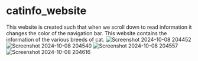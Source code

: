 # catinfo_website

This website is created such that when we scroll down to read information it changes the color of the navigation bar.
This website contains the information of the various breeds of cat.
![Screenshot 2024-10-08 204452](https://github.com/user-attachments/assets/ed69a015-12dd-465f-981c-7c011773761f)
![Screenshot 2024-10-08 204540](https://github.com/user-attachments/assets/044b7cb8-59b8-4731-a6c1-f7baf40ea83b)
![Screenshot 2024-10-08 204557](https://github.com/user-attachments/assets/5b086106-86ac-4ff0-93af-d1f7bf28ff6a)
![Screenshot 2024-10-08 204616](https://github.com/user-attachments/assets/fb44b598-62a5-468d-9a42-889e2af4d80a)
